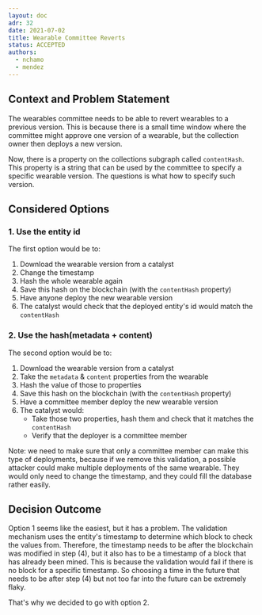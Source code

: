 ```yaml
---
layout: doc
adr: 32
date: 2021-07-02
title: Wearable Committee Reverts
status: ACCEPTED
authors:
  - nchamo
  - mendez
---
```


## Context and Problem Statement

The wearables committee needs to be able to revert wearables to a previous version. This is because there is a small time window where the committee might approve one version of a wearable, but the collection owner then deploys a new version.

Now, there is a property on the collections subgraph called `contentHash`. This property is a string that can be used by the committee to specify a specific wearable version. The questions is what how to specify such version.

## Considered Options

### 1. Use the entity id

The first option would be to:

1. Download the wearable version from a catalyst
2. Change the timestamp
3. Hash the whole wearable again
4. Save this hash on the blockchain (with the `contentHash` property)
5. Have anyone deploy the new wearable version
6. The catalyst would check that the deployed entity's id would match the `contentHash`

### 2. Use the hash(metadata + content)

The second option would be to:

1. Download the wearable version from a catalyst
2. Take the `metadata` & `content` properties from the wearable
3. Hash the value of those to properties
4. Save this hash on the blockchain (with the `contentHash` property)
5. Have a committee member deploy the new wearable version
6. The catalyst would:
   - Take those two properties, hash them and check that it matches the `contentHash`
   - Verify that the deployer is a committee member

Note: we need to make sure that only a committee member can make this type of deployments, because if we remove this validation, a possible attacker could make multiple deployments of the same wearable. They would only need to change the timestamp, and they could fill the database rather easily.

## Decision Outcome

Option 1 seems like the easiest, but it has a problem. The validation mechanism uses the entity's timestamp to determine which block to check the values from. Therefore, the timestamp needs to be after the blockchain was modified in step (4), but it also has to be a timestamp of a block that has already been mined. This is because the validation would fail if there is no block for a specific timestamp. So choosing a time in the future that needs to be after step (4) but not too far into the future can be extremely flaky.

That's why we decided to go with option 2.
